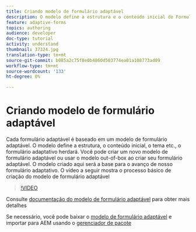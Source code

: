 ```yaml
---
title: Criando modelo de formulário adaptável
description: O modelo define a estrutura e o conteúdo inicial do Formulário adaptativo.
feature: adaptive-forms
topics: authoring
audience: developer
doc-type: tutorial
activity: understand
thumbnail: 37324.jpg
translation-type: tm+mt
source-git-commit: b085a2c75f8e0b4860d503774ea01a108773ad09
workflow-type: tm+mt
source-wordcount: '133'
ht-degree: 0%

---
```



# Criando modelo de formulário adaptável

Cada formulário adaptável é baseado em um modelo de formulário adaptável. O modelo define a estrutura, o conteúdo inicial, o tema etc., o formulário adaptativo herdará. Você pode criar um novo modelo de formulário adaptável ou usar o modelo out-of-box ao criar seu formulário adaptável.
O modelo criado aqui será a base para o avanço de nosso formulário adaptativo.
O vídeo a seguir mostra o processo básico de criação do modelo de formulário adaptável

>[!VIDEO](https://video.tv.adobe.com/v/37324/quality=9)

Consulte [documentação do modelo de formulário adaptável](https://docs.adobe.com/content/help/en/experience-manager-65/forms/adaptive-forms-advanced-authoring/template-editor.html) para obter mais detalhes

Se necessário, você pode baixar o [modelo de formulário adaptável](assets/peak-application-template.zip) e importar para AEM usando o [gerenciador de pacote](http://localhost:4502/crx/packmgr/index.jsp)




